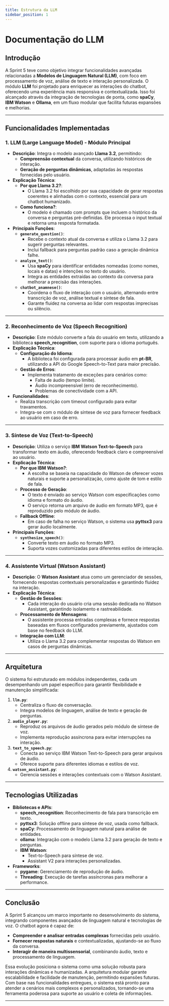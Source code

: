 ```yaml
---
title: Estrutura da LLM
sidebar_position: 1
---
```



# Documentação do LLM

## Introdução

A Sprint 5 teve como objetivo integrar funcionalidades avançadas relacionadas a **Modelos de Linguagem Natural (LLM)**, com foco em processamento de voz, análise de texto e interação personalizada. O módulo **LLM** foi projetado para enriquecer as interações do chatbot, oferecendo uma experiência mais responsiva e contextualizada. Isso foi alcançado através da integração de tecnologias de ponta, como **spaCy**, **IBM Watson** e **Ollama**, em um fluxo modular que facilita futuras expansões e melhorias.

---

## Funcionalidades Implementadas

### 1. **LLM (Large Language Model) - Módulo Principal**
- **Descrição**: Integra o modelo avançado **Llama 3.2**, permitindo:
  - **Compreensão contextual** da conversa, utilizando históricos de interação.
  - **Geração de perguntas dinâmicas**, adaptadas às respostas fornecidas pelo usuário.
- **Explicação Técnica**:
  - **Por que Llama 3.2?**:
    - O Llama 3.2 foi escolhido por sua capacidade de gerar respostas coerentes e alinhadas com o contexto, essencial para um chatbot humanizado.
  - **Como funciona?**:
    - O modelo é chamado com prompts que incluem o histórico da conversa e perguntas pré-definidas. Ele processa o input textual e retorna uma resposta formatada.
- **Principais Funções**:
  - **`generate_question()`**:
    - Recebe o contexto atual da conversa e utiliza o Llama 3.2 para sugerir perguntas relevantes.
    - Inclui fallback para perguntas padrão caso a geração dinâmica falhe.
  - **`analyze_text()`**:
    - Usa **spaCy** para identificar entidades nomeadas (como nomes, locais e datas) e intenções no texto do usuário.
    - Integra as entidades extraídas ao contexto da conversa para melhorar a precisão das interações.
  - **`chatbot_anamnese()`**:
    - Coordena o fluxo de interação com o usuário, alternando entre transcrição de voz, análise textual e síntese de fala.
    - Garante fluidez na conversa ao lidar com respostas imprecisas ou silêncio.

---

### 2. **Reconhecimento de Voz (Speech Recognition)**
- **Descrição**: Este módulo converte a fala do usuário em texto, utilizando a biblioteca **speech_recognition**, com suporte para o idioma português.
- **Explicação Técnica**:
  - **Configuração do Idioma**:
    - A biblioteca foi configurada para processar áudio em **pt-BR**, utilizando a API do Google Speech-to-Text para maior precisão.
  - **Gestão de Erros**:
    - Implementa tratamento de exceções para cenários como:
      - Falta de áudio (tempo limite).
      - Áudio incompreensível (erro de reconhecimento).
      - Problemas de conectividade com a API.
- **Funcionalidades**:
  - Realiza transcrição com timeout configurado para evitar travamentos.
  - Integra-se com o módulo de síntese de voz para fornecer feedback ao usuário em caso de erro.

---

### 3. **Síntese de Voz (Text-to-Speech)**
- **Descrição**: Utiliza o serviço **IBM Watson Text-to-Speech** para transformar texto em áudio, oferecendo feedback claro e compreensível ao usuário.
- **Explicação Técnica**:
  - **Por que IBM Watson?**:
    - A escolha se baseia na capacidade do Watson de oferecer vozes naturais e suporte a personalização, como ajuste de tom e estilo de fala.
  - **Processo de Geração**:
    - O texto é enviado ao serviço Watson com especificações como idioma e formato do áudio.
    - O serviço retorna um arquivo de áudio em formato MP3, que é reproduzido pelo módulo de áudio.
  - **Fallback Offline**:
    - Em caso de falha no serviço Watson, o sistema usa **pyttsx3** para gerar áudio localmente.
- **Principais Funções**:
  - **`synthesize_speech()`**:
    - Converte texto em áudio no formato MP3.
    - Suporta vozes customizadas para diferentes estilos de interação.

---

### 4. **Assistente Virtual (Watson Assistant)**
- **Descrição**: O **Watson Assistant** atua como um gerenciador de sessões, fornecendo respostas contextuais personalizadas e garantindo fluidez na interação.
- **Explicação Técnica**:
  - **Gestão de Sessões**:
    - Cada interação do usuário cria uma sessão dedicada no Watson Assistant, garantindo isolamento e rastreabilidade.
  - **Processamento de Mensagens**:
    - O assistente processa entradas complexas e fornece respostas baseadas em fluxos configurados previamente, ajustados com base no feedback do LLM.
  - **Integração com LLM**:
    - Utiliza o Llama 3.2 para complementar respostas do Watson em casos de perguntas dinâmicas.

---

## Arquitetura

O sistema foi estruturado em módulos independentes, cada um desempenhando um papel específico para garantir flexibilidade e manutenção simplificada:

1. **`llm.py`**:
   - Centraliza o fluxo de conversação.
   - Integra modelos de linguagem, análise de texto e geração de perguntas.
2. **`audio_player.py`**:
   - Reproduz os arquivos de áudio gerados pelo módulo de síntese de voz.
   - Implementa reprodução assíncrona para evitar interrupções na interação.
3. **`text_to_speech.py`**:
   - Conecta ao serviço IBM Watson Text-to-Speech para gerar arquivos de áudio.
   - Oferece suporte para diferentes idiomas e estilos de voz.
4. **`watson_assistant.py`**:
   - Gerencia sessões e interações contextuais com o Watson Assistant.

---

## Tecnologias Utilizadas

- **Bibliotecas e APIs**:
  - **speech_recognition**: Reconhecimento de fala para transcrição em texto.
  - **pyttsx3**: Solução offline para síntese de voz, usada como fallback.
  - **spaCy**: Processamento de linguagem natural para análise de entidades.
  - **ollama**: Integração com o modelo Llama 3.2 para geração de texto e perguntas.
  - **IBM Watson**:
    - Text-to-Speech para síntese de voz.
    - Assistant V2 para interações personalizadas.
- **Frameworks**:
  - **pygame**: Gerenciamento de reprodução de áudio.
  - **Threading**: Execução de tarefas assíncronas para melhorar a performance.

---

## Conclusão

A Sprint 5 alcançou um marco importante no desenvolvimento do sistema, integrando componentes avançados de linguagem natural e tecnologias de voz. O chatbot agora é capaz de:

- **Compreender e analisar entradas complexas** fornecidas pelo usuário.
- **Fornecer respostas naturais** e contextualizadas, ajustando-se ao fluxo da conversa.
- **Interagir de maneira multissensorial**, combinando áudio, texto e processamento de linguagem.

Essa evolução posiciona o sistema como uma solução robusta para interações dinâmicas e humanizadas. A arquitetura modular garante escalabilidade e facilidade de manutenção, permitindo expansões futuras. Com base nas funcionalidades entregues, o sistema está pronto para atender a cenários mais complexos e personalizados, tornando-se uma ferramenta poderosa para suporte ao usuário e coleta de informações.

---
